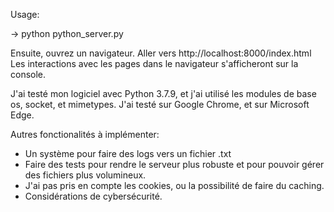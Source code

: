 Usage:

-> python python_server.py

Ensuite, ouvrez un navigateur. Aller vers http://localhost:8000/index.html
Les interactions avec les pages dans le navigateur s'afficheront sur la console.

J'ai testé mon logiciel avec Python 3.7.9, et j'ai utilisé les modules de base os, socket, et mimetypes.
J'ai testé sur Google Chrome, et sur Microsoft Edge.

Autres fonctionalités à implémenter:

- Un système pour faire des logs vers un fichier .txt
- Faire des tests pour rendre le serveur plus robuste et pour pouvoir gérer
  des fichiers plus volumineux.
- J'ai pas pris en compte les cookies, ou la possibilité de faire du caching.
- Considérations de cybersécurité.
